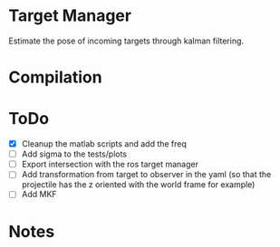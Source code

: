 # Target Manager

Estimate the pose of incoming targets through kalman filtering.

# Compilation

# ToDo

- [x] Cleanup the matlab scripts and add the freq
- [ ] Add sigma to the tests/plots
- [ ] Export intersection with the ros target manager
- [ ] Add transformation from target to observer in the yaml (so that the projectile has the z oriented with the world frame for example)
- [ ] Add MKF

# Notes

